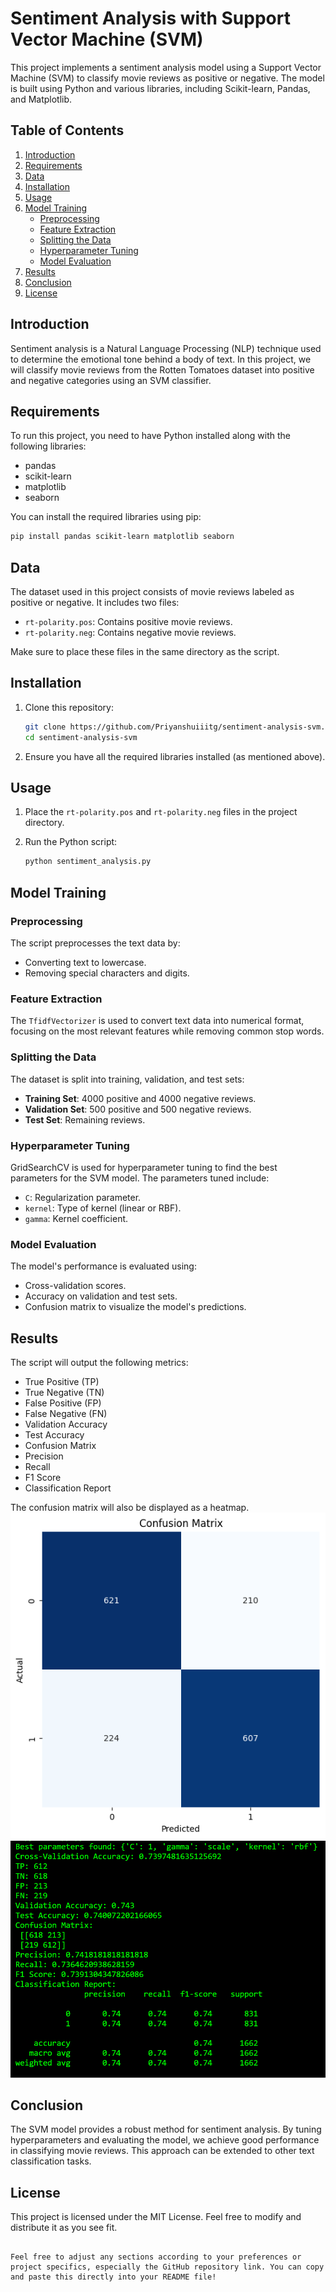 
# Sentiment Analysis with Support Vector Machine (SVM)

This project implements a sentiment analysis model using a Support Vector Machine (SVM) to classify movie reviews as positive or negative. The model is built using Python and various libraries, including Scikit-learn, Pandas, and Matplotlib.

## Table of Contents
1. [Introduction](#introduction)
2. [Requirements](#requirements)
3. [Data](#data)
4. [Installation](#installation)
5. [Usage](#usage)
6. [Model Training](#model-training)
   - [Preprocessing](#preprocessing)
   - [Feature Extraction](#feature-extraction)
   - [Splitting the Data](#splitting-the-data)
   - [Hyperparameter Tuning](#hyperparameter-tuning)
   - [Model Evaluation](#model-evaluation)
7. [Results](#results)
8. [Conclusion](#conclusion)
9. [License](#license)

## Introduction

Sentiment analysis is a Natural Language Processing (NLP) technique used to determine the emotional tone behind a body of text. In this project, we will classify movie reviews from the Rotten Tomatoes dataset into positive and negative categories using an SVM classifier. 

## Requirements

To run this project, you need to have Python installed along with the following libraries:

- pandas
- scikit-learn
- matplotlib
- seaborn

You can install the required libraries using pip:

```bash
pip install pandas scikit-learn matplotlib seaborn
```

## Data

The dataset used in this project consists of movie reviews labeled as positive or negative. It includes two files:

- `rt-polarity.pos`: Contains positive movie reviews.
- `rt-polarity.neg`: Contains negative movie reviews.

Make sure to place these files in the same directory as the script.

## Installation

1. Clone this repository:

   ```bash
   git clone https://github.com/Priyanshuiiitg/sentiment-analysis-svm.git
   cd sentiment-analysis-svm
   ```

2. Ensure you have all the required libraries installed (as mentioned above).

## Usage

1. Place the `rt-polarity.pos` and `rt-polarity.neg` files in the project directory.
2. Run the Python script:

   ```bash
   python sentiment_analysis.py
   ```

## Model Training

### Preprocessing

The script preprocesses the text data by:
- Converting text to lowercase.
- Removing special characters and digits.

### Feature Extraction

The `TfidfVectorizer` is used to convert text data into numerical format, focusing on the most relevant features while removing common stop words.

### Splitting the Data

The dataset is split into training, validation, and test sets:
- **Training Set**: 4000 positive and 4000 negative reviews.
- **Validation Set**: 500 positive and 500 negative reviews.
- **Test Set**: Remaining reviews.

### Hyperparameter Tuning

GridSearchCV is used for hyperparameter tuning to find the best parameters for the SVM model. The parameters tuned include:
- `C`: Regularization parameter.
- `kernel`: Type of kernel (linear or RBF).
- `gamma`: Kernel coefficient.

### Model Evaluation

The model's performance is evaluated using:
- Cross-validation scores.
- Accuracy on validation and test sets.
- Confusion matrix to visualize the model's predictions.

## Results

The script will output the following metrics:

- True Positive (TP)
- True Negative (TN)
- False Positive (FP)
- False Negative (FN)
- Validation Accuracy
- Test Accuracy
- Confusion Matrix
- Precision
- Recall
- F1 Score
- Classification Report

The confusion matrix will also be displayed as a heatmap.
![alt text](image.png)
![alt text](image-1.png)

## Conclusion

The SVM model provides a robust method for sentiment analysis. By tuning hyperparameters and evaluating the model, we achieve good performance in classifying movie reviews. This approach can be extended to other text classification tasks.

## License

This project is licensed under the MIT License. Feel free to modify and distribute it as you see fit.
```

Feel free to adjust any sections according to your preferences or project specifics, especially the GitHub repository link. You can copy and paste this directly into your README file!
```
